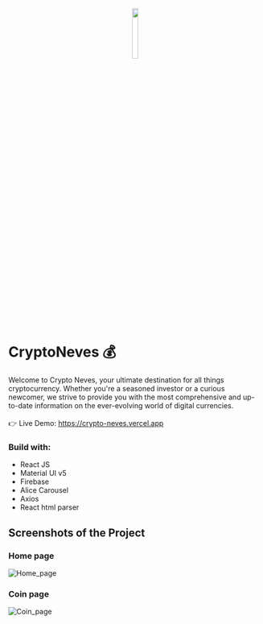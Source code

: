 <div align='center'><img style="width:16%" src='https://github.com/davimgfx/crypto-neves/assets/118557337/db8695ea-b404-4cad-908a-3e9b3441014b'/></div>

# CryptoNeves 💰
Welcome to Crypto Neves, your ultimate destination for all things cryptocurrency. Whether you're a seasoned investor or a curious newcomer, we strive to provide you with the most comprehensive and up-to-date information on the ever-evolving world of digital currencies.
<br />
<br />
👉 Live Demo: https://crypto-neves.vercel.app

### Build with:

- React JS 
- Material UI v5
- Firebase
- Alice Carousel  
- Axios
- React html parser

## Screenshots of the Project

### Home page

![Home_page](https://github.com/davimgfx/crypto-neves/assets/118557337/df81061e-955f-4c86-89c4-d53b2460a315)

### Coin page
![Coin_page](https://github.com/davimgfx/crypto-neves/assets/118557337/dad8f194-df92-4cbb-9009-d1a80f0f6b84)
